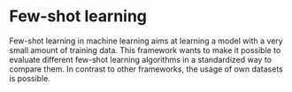 # Few-shot learning
Few-shot learning in machine learning aims at learning a model with a very small amount of training data. This framework wants to make it possible to evaluate different few-shot learning algorithms in a standardized way to compare them. In contrast to other frameworks, the usage of own datasets is possible.